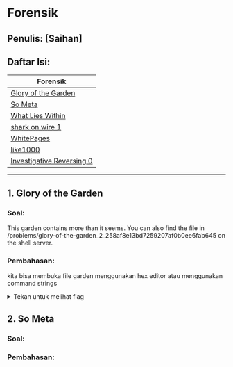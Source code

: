 # Forensik

## Penulis: [Saihan]
## Daftar Isi:

| Forensik  |
| ------------- |
| [Glory of the Garden]()|
| [So Meta]()|
| [What Lies Within]()|
| [shark on wire 1]()|
| [WhitePages]()|
| [like1000]()|
| [Investigative Reversing 0]()|

---
## 1. Glory of the Garden

### Soal:

This garden contains more than it seems. You can also find the file in /problems/glory-of-the-garden_2_258af8e13bd7259207af0b0ee6fab645 on the shell server.
    
### Pembahasan:

kita bisa membuka file garden menggunakan hex editor atau menggunakan command strings

<details>
  <summary>Tekan untuk melihat flag</summary>
  
  ```
  picoCTF{more_than_m33ts_the_3y31e0af5C7}
  ```
</details>

## 2. So Meta

### Soal:

### Pembahasan:

## 